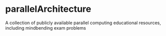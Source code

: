 # parallelArchitecture
A collection of publicly available parallel computing educational resources, including mindbending exam problems
